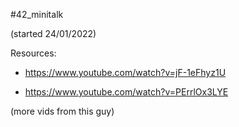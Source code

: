 #42_minitalk

(started 24/01/2022)

Resources:

- https://www.youtube.com/watch?v=jF-1eFhyz1U

- https://www.youtube.com/watch?v=PErrlOx3LYE

(more vids from this guy)
